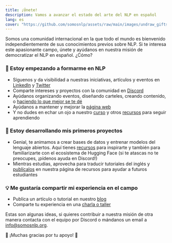 ```yaml
---
title: ¡Únete!
description: Vamos a avanzar el estado del arte del NLP en español
lang: es
cover: "https://github.com/somosnlp/assets/raw/main/images/undraw_gifts_re_97j6.svg"
---
```


Somos una comunidad internacional en la que todo el mundo es bienvenido independientemente de sus conocimientos previos sobre NLP. Si te interesa este apasionante campo, únete y ayúdanos en nuestra misión de democratizar el NLP en español. ¿Cómo?

###  🌱 Estoy empezando a formarme en NLP

- Síguenos y da visibilidad a nuestras iniciativas, artículos y eventos en [LinkedIn](https://www.linkedin.com/company/somosnlp) y [Twitter](https://twitter.com/somosnlp_)
- Comparte intereses y proyectos con la comunidad en [Discord](https://discord.com/invite/my8w7JUxZR)
- Ayúdanos organizando eventos, diseñando carteles, creando contenido, o [haciendo lo que mejor se te dé](mailto:info@somosnlp.org)
- Ayúdanos a mantener y mejorar la [página web](https://github.com/somosnlp/somosnlp.org/blob/main/CONTRIBUTING.md#-contribuir-al-desarrollo-de-la-p%C3%A1gina-web)
- Y no dudes en echar un ojo a nuestro [curso](https://somosnlp.org/nlp-de-cero-a-cien) y otros [recursos](https://somosnlp.org/recursos) para seguir aprendiendo 


### 🚀 Estoy desarrollando mis primeros proyectos

- Genial, te animamos a crear bases de datos y entrenar modelos del lenguaje abiertos. Aquí tienes [recursos](https://somosnlp.org/recursos) para inspirarte y también para familiarizarte con el ecosistema de Hugging Face (si te atascas no te preocupes, ¡pídenos ayuda en Discord!)
- Mientras estudias, aprovecha para traducir tutoriales del inglés y [publícalos](https://github.com/somosnlp/somosnlp.org/blob/main/CONTRIBUTING.md#-publicar-un-art%C3%ADculo-en-el-blog) en nuestra página de recursos para ayudar a futuros estudiantes


### 💡 Me gustaría compartir mi experiencia en el campo

- Publica un artículo o tutorial en nuestro [blog](https://github.com/somosnlp/somosnlp.org/blob/main/CONTRIBUTING.md#-publicar-un-art%C3%ADculo-en-el-blog)
- Comparte tu experiencia en una [charla o taller](https://kq8ietkql1m.typeform.com/to/BYH9KG3f)


Estas son algunas ideas, si quieres contribuir a nuestra misión de otra manera contacta con el equipo por Discord o mándanos un email a info@somosnlp.org.


🙌 ¡Muchas gracias por tu apoyo! 🙌
